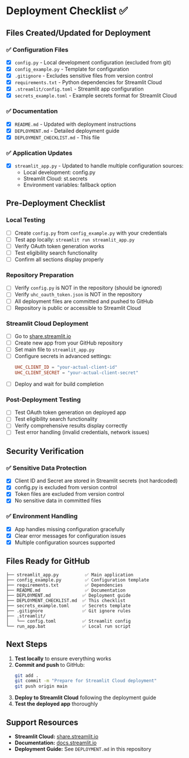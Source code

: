 # Deployment Checklist ✅

## Files Created/Updated for Deployment

### ✅ Configuration Files
- [x] `config.py` - Local development configuration (excluded from git)
- [x] `config_example.py` - Template for configuration
- [x] `.gitignore` - Excludes sensitive files from version control
- [x] `requirements.txt` - Python dependencies for Streamlit Cloud
- [x] `.streamlit/config.toml` - Streamlit app configuration
- [x] `secrets_example.toml` - Example secrets format for Streamlit Cloud

### ✅ Documentation
- [x] `README.md` - Updated with deployment instructions
- [x] `DEPLOYMENT.md` - Detailed deployment guide
- [x] `DEPLOYMENT_CHECKLIST.md` - This file

### ✅ Application Updates
- [x] `streamlit_app.py` - Updated to handle multiple configuration sources:
  - Local development: config.py
  - Streamlit Cloud: st.secrets
  - Environment variables: fallback option

## Pre-Deployment Checklist

### Local Testing
- [ ] Create `config.py` from `config_example.py` with your credentials
- [ ] Test app locally: `streamlit run streamlit_app.py`
- [ ] Verify OAuth token generation works
- [ ] Test eligibility search functionality
- [ ] Confirm all sections display properly

### Repository Preparation
- [ ] Verify `config.py` is NOT in the repository (should be ignored)
- [ ] Verify `uhc_oauth_token.json` is NOT in the repository
- [ ] All deployment files are committed and pushed to GitHub
- [ ] Repository is public or accessible to Streamlit Cloud

### Streamlit Cloud Deployment
- [ ] Go to [share.streamlit.io](https://share.streamlit.io)
- [ ] Create new app from your GitHub repository
- [ ] Set main file to `streamlit_app.py`
- [ ] Configure secrets in advanced settings:
  ```toml
  UHC_CLIENT_ID = "your-actual-client-id"
  UHC_CLIENT_SECRET = "your-actual-client-secret"
  ```
- [ ] Deploy and wait for build completion

### Post-Deployment Testing
- [ ] Test OAuth token generation on deployed app
- [ ] Test eligibility search functionality
- [ ] Verify comprehensive results display correctly
- [ ] Test error handling (invalid credentials, network issues)

## Security Verification

### ✅ Sensitive Data Protection
- [x] Client ID and Secret are stored in Streamlit secrets (not hardcoded)
- [x] config.py is excluded from version control
- [x] Token files are excluded from version control
- [x] No sensitive data in committed files

### ✅ Environment Handling
- [x] App handles missing configuration gracefully
- [x] Clear error messages for configuration issues
- [x] Multiple configuration sources supported

## Files Ready for GitHub

```
├── streamlit_app.py          ✅ Main application
├── config_example.py         ✅ Configuration template
├── requirements.txt          ✅ Dependencies
├── README.md                 ✅ Documentation
├── DEPLOYMENT.md            ✅ Deployment guide
├── DEPLOYMENT_CHECKLIST.md  ✅ This checklist
├── secrets_example.toml     ✅ Secrets template
├── .gitignore               ✅ Git ignore rules
├── .streamlit/
│   └── config.toml          ✅ Streamlit config
└── run_app.bat              ✅ Local run script
```

## Next Steps

1. **Test locally** to ensure everything works
2. **Commit and push** to GitHub:
   ```bash
   git add .
   git commit -m "Prepare for Streamlit Cloud deployment"
   git push origin main
   ```
3. **Deploy to Streamlit Cloud** following the deployment guide
4. **Test the deployed app** thoroughly

## Support Resources

- **Streamlit Cloud:** [share.streamlit.io](https://share.streamlit.io)
- **Documentation:** [docs.streamlit.io](https://docs.streamlit.io)
- **Deployment Guide:** See `DEPLOYMENT.md` in this repository 